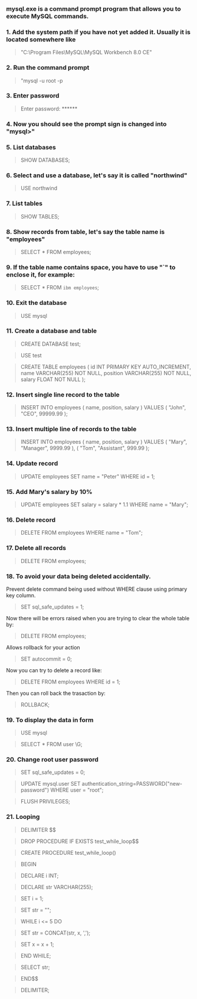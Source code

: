 ### mysql.exe is a command prompt program that allows you to execute MySQL commands.

### 1. Add the system path if you have not yet added it. Usually it is located somewhere like 
> "C:\Program Files\MySQL\MySQL Workbench 8.0 CE\"

### 2. Run the command prompt
> "mysql -u root -p

### 3. Enter password
> Enter password: ******

### 4. Now you should see the prompt sign is changed into "mysql>"

### 5. List databases
> SHOW DATABASES;

### 6. Select and use a database, let's say it is called "northwind"
> USE northwind

### 7. List tables
> SHOW TABLES;

### 8. Show records from table, let's say the table name is "employees"
> SELECT * FROM employees;

### 9. If the table name contains space, you have to use "`" to enclose it, for example:
> SELECT * FROM `ibm employees`;

### 10. Exit the database
> USE mysql

### 11. Create a database and table
> CREATE DATABASE test;

> USE test

> CREATE TABLE employees (
>   id INT PRIMARY KEY AUTO_INCREMENT, 
>   name VARCHAR(255) NOT NULL, 
>   position VARCHAR(255) NOT NULL, 
>   salary FLOAT NOT NULL
> );

### 12. Insert single line record to the table
> INSERT INTO employees (
>   name, position, salary
> ) 
> VALUES (
>   "John", "CEO", 99999.99
> );

### 13. Insert multiple line of records to the table

> INSERT INTO employees (
>   name, position, salary
> ) 
> VALUES (
>   "Mary", "Manager", 9999.99
> ), (
>   "Tom", "Assistant", 999.99
> );

### 14. Update record
> UPDATE employees SET name = "Peter" WHERE id = 1;

### 15. Add Mary's salary by 10%
> UPDATE employees SET salary = salary * 1.1 WHERE name = "Mary";

### 16. Delete record
> DELETE FROM employees WHERE name = "Tom";

### 17. Delete all records
> DELETE FROM employees;

### 18. To avoid your data being deleted accidentally.

Prevent delete command being used without WHERE clause using primary key column.
> SET sql_safe_updates = 1;

Now there will be errors raised when you are trying to clear the whole table by:
> DELETE FROM employees;

Allows rollback for your action
> SET autocommit = 0;

Now you can try to delete a record like:
> DELETE FROM employees WHERE id = 1;

Then you can roll back the trasaction by:
> ROLLBACK;

### 19. To display the data in form
> USE mysql

> SELECT * FROM user \G;

### 20. Change root user password
> SET sql_safe_updates = 0;

> UPDATE mysql.user SET authentication_string=PASSWORD("new-password") WHERE user = "root";

> FLUSH PRIVILEGES;

### 21. Looping

> DELIMITER $$

> DROP PROCEDURE IF EXISTS test_while_loop$$

> CREATE PROCEDURE test_while_loop()

> BEGIN

> DECLARE i INT;

> DECLARE str VARCHAR(255);

> SET i = 1;

> SET str = "";

> WHILE i <= 5 DO

> SET str = CONCAT(str, x, ',');

> SET x = x + 1;

> END WHILE;

> SELECT str;

> END$$

> DELIMITER;
